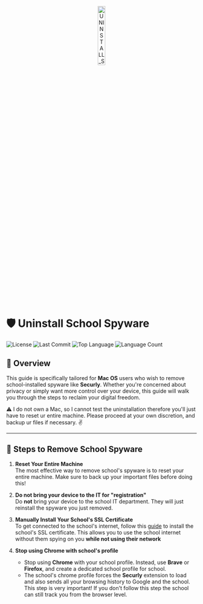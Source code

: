 <p align="center">
  <img src="https://i.imgur.com/ec0RaHP.png" width="20%" alt="UNINSTALL_SCHOOL_SPYWARE-logo">
</p>

# 🛡️ **Uninstall School Spyware**

![License](https://img.shields.io/github/license/temrage/uninstall_school_spyware?style=flat&logo=opensourceinitiative&logoColor=white&color=0080ff)
![Last Commit](https://img.shields.io/github/last-commit/temrage/uninstall_school_spyware?style=flat&logo=git&logoColor=white&color=0080ff)
![Top Language](https://img.shields.io/github/languages/top/temrage/uninstall_school_spyware?style=flat&color=0080ff)
![Language Count](https://img.shields.io/github/languages/count/temrage/uninstall_school_spyware?style=flat&color=0080ff)

## 🚨 Overview

This guide is specifically tailored for **Mac OS** users who wish to remove school-installed spyware like **Securly**. Whether you're concerned about privacy or simply want more control over your device, this guide will walk you through the steps to reclaim your digital freedom.

⚠️  I do not own a Mac, so I cannot test the uninstallation therefore you'll just have to reset ur entire machine. Please proceed at your own discretion, and backup ur files if necessary. ✌️

---

## 📜 Steps to Remove School Spyware

1. **Reset Your Entire Machine**  
   The most effective way to remove school's spyware is to reset your entire machine. Make sure to back up your important files before doing this!

2. **Do not bring your device to the IT for "registration"**  
   Do **not** bring your device to the school IT department. They will just reinstall the spyware you just removed. 

3. **Manually Install Your School's SSL Certificate**  
   To get connected to the school's internet, follow this [guide](https://github.com/temrage/school_ssl_inspection) to install the school's SSL certificate. This allows you to use the school internet without them spying on you **while not using their network** 

4. **Stop using Chrome with school's profile**  
   - Stop using **Chrome** with your school profile. Instead, use **Brave** or **Firefox**, and create a dedicated school profile for school.
   - The school's chrome profile forces the **Securly** extension to load and also sends all your browsing history to Google and the school. This step is very important! If you don't follow this step the school can still track you from the browser level.
